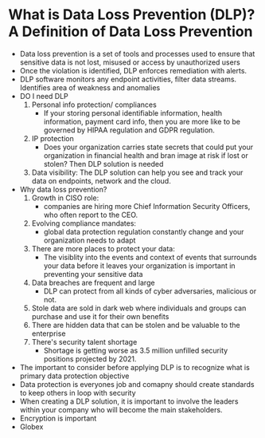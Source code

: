 # What is Data Loss Prevention (DLP)? A Definition of Data Loss Prevention

- Data loss prevention is a set of tools and processes used to ensure that sensitive data is not lost, misused or access by unauthorized users
- Once the violation is identified, DLP enforces remediation with alerts.
- DLP software monitors any endpoint activities, filter data streams. Identifies area of weakness and anomalies
- DO I need DLP
    1. Personal info protection/ compliances
        - If your storing personal identifiable information, health information, payment card info, then you are more like to be governed by HIPAA regulation and GDPR regulation.
    2. IP protection
        - Does your organization carries state secrets that could put your organization in financial health and bran image at risk if lost or stolen? Then DLP solution is needed
    3. Data visibility: The DLP solution can help you see and track your data on endpoints, network and the cloud.
- Why data loss prevention?
    1. Growth in CISO role: 
        - companies are hiring more Chief Information Security Officers, who often report to the CEO.
    2. Evolving compliance mandates:
        - global data protection regulation constantly change and your organization needs to adapt
    3. There are more places to protect your data:
        - The visiblity into the events and context of events that surrounds your data before it leaves your organization is important in preventing your sensitive data
    4. Data breaches are frequent and large
        - DLP can protect from all kinds of cyber adversaries, malicious or not.
    5. Stole data are sold in dark web where individuals and groups can purchase and use it for their own benefits
    6. There are hidden data that can be stolen and be valuable to the enterprise
    7. There's security talent shortage
        - Shortage is getting worse as 3.5 million unfilled security positions projected by 2021.
- The important to consider before applying DLP is to recognize what is primary data protection objective
- Data protection is everyones job and comapny should create standards to keep others in loop with security 
- When creating a DLP solution, it is important to involve the leaders within your company who will become the main stakeholders.
- Encryption is important 
- Globex